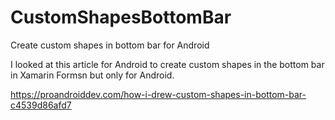 # CustomShapesBottomBar

Create custom shapes in bottom bar for Android

I looked at this article for Android to create custom shapes in the bottom bar in Xamarin Formsn but only for Android.

https://proandroiddev.com/how-i-drew-custom-shapes-in-bottom-bar-c4539d86afd7

